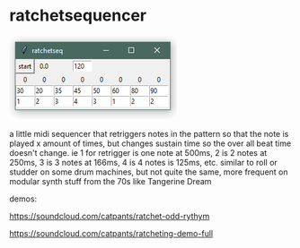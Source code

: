 # ratchetsequencer

![ratchet sequencer](https://raw.githubusercontent.com/jrparadis/ratchetsequencer/master/default.PNG)

a little midi sequencer that retriggers notes in the pattern so that the note is played x amount of times, but changes 
sustain time so the over all beat time doesn't change. ie 1 for retrigger is one note at 500ms, 2 is 2 notes at 250ms, 
3 is 3 notes at 166ms, 4 is 4 notes is 125ms, etc. similar to roll or studder on some drum machines, but not quite the same, more frequent on modular synth stuff from the 70s like Tangerine Dream

demos:

https://soundcloud.com/catpants/ratchet-odd-rythym

https://soundcloud.com/catpants/ratcheting-demo-full


